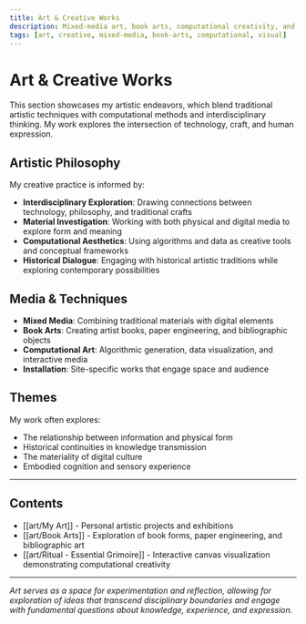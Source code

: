 ```yaml
---
title: Art & Creative Works
description: Mixed-media art, book arts, computational creativity, and explorations in visual expression.
tags: [art, creative, mixed-media, book-arts, computational, visual]
---
```


# Art & Creative Works

This section showcases my artistic endeavors, which blend traditional artistic techniques with computational methods and interdisciplinary thinking. My work explores the intersection of technology, craft, and human expression.

## Artistic Philosophy

My creative practice is informed by:
- **Interdisciplinary Exploration**: Drawing connections between technology, philosophy, and traditional crafts
- **Material Investigation**: Working with both physical and digital media to explore form and meaning
- **Computational Aesthetics**: Using algorithms and data as creative tools and conceptual frameworks
- **Historical Dialogue**: Engaging with historical artistic traditions while exploring contemporary possibilities

## Media & Techniques

- **Mixed Media**: Combining traditional materials with digital elements
- **Book Arts**: Creating artist books, paper engineering, and bibliographic objects
- **Computational Art**: Algorithmic generation, data visualization, and interactive media
- **Installation**: Site-specific works that engage space and audience

## Themes

My work often explores:
- The relationship between information and physical form
- Historical continuities in knowledge transmission
- The materiality of digital culture
- Embodied cognition and sensory experience

---

## Contents

- [[art/My Art]] - Personal artistic projects and exhibitions
- [[art/Book Arts]] - Exploration of book forms, paper engineering, and bibliographic art
- [[art/Ritual - Essential Grimoire]] - Interactive canvas visualization demonstrating computational creativity

---

*Art serves as a space for experimentation and reflection, allowing for exploration of ideas that transcend disciplinary boundaries and engage with fundamental questions about knowledge, experience, and expression.*